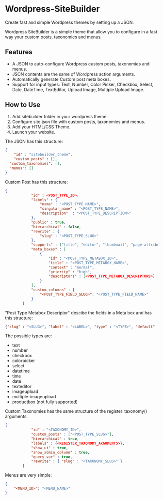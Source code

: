 # Wordpress-SiteBuilder
Create fast and simple Wordpress themes by setting up a JSON.

Wordpress SiteBuilder is a simple theme that allow you to configure in a fast way your custom posts, taxonomies and menus.

## Features
- A JSON to auto-configure Wordpress custom posts, taxonomies and menus.
- JSON contents are the same of Wordpress action arguments.
- Automatically generate Custom post meta boxes.
- Support for input types: Text, Number, Color Picker, Checkbox, Select, Date, DateTime, TextEditor, Upload Image, Multiple Upload Image.

## How to Use
1. Add sitebuilder folder in your wordpress theme.
2. Configure site.json file with custom posts, taxonomies and menus.
3. Add your HTML/CSS Theme.
4. Launch your website.

The JSON has this structure:

```json
{
	"id" : "sitebuilder_theme",
	"custom_posts" : [],
  "custom_taxonomies": [],
  "menus": []
}
```
Custom Post has this structure:

```json
{
			"id" : <POST_TYPE_ID>,
			"labels" : {
				"name" : "<POST_TYPE_NAME>",
				"singular_name" : "<POST_TYPE_NAME>",
				"description"  : "<POST_TYPE_DESCRIPTION>"
			},
			"public" : true,
			"hierarchical" : false,
			"rewrite" : {
				"slug" : "<POST_TYPE_SLUG>"
			},
			"supports" : ["title", "editor", "thumbnail", "page-attributes", "revisions"],
			"meta_boxes" : [
				{
					"id" : "<POST_TYPE_METABOX_ID>",
					"title" : "<POST_TYPE_METABOX_NAME>",
					"context" : "normal",
					"priority" : "high",
					"descriptors" : [<POST_TYPE_METABOX_DESCRIPTORS>]
				}
			],
			"custom_columns" : {
				"<POST_TYPE_FIELD_SLUG>": "<POST_TYPE_FIELD_NAME>"
			}
		}
```

"Post Type Metabox Descriptor" descibe the fields in a Meta box and has this structure:

```json
{"slug" : "<SLUG>", "label" : "<LABEL>", "type" : "<TYPE>", "default" : "<DEFAULT VALUE>", "values": [<'SELECT TYPE' VALEUS>]}
```

The possible types are:
* text
* number
* checkbox
* colorpicker
* select
* datetime
* time
* date
* texteditor
* imageupload
* multiple-imageupload
* productbox (not fully supported)

Custom Taxonomies has the same structure of the register_taxonomy() arguments:

```json
{
			"id" : "<TAXONOMY_ID>",
			"custom_posts" : ["<POST_TYPE_SLUG>"],
			"hierarchical" : true,
			"labels" : {<REGISTER_TAXONOMY_ARGUMENTS>},
			"show_ui" : true,
			"show_admin_column" : true,
			"query_var" : true,
			"rewrite" : { "slug" : "<TAXONOMY_SLUG>" }
		}
```

Menus are very simple:

```json
{
    "<MENU_ID>": "<MENU_NAME>"
}
```
